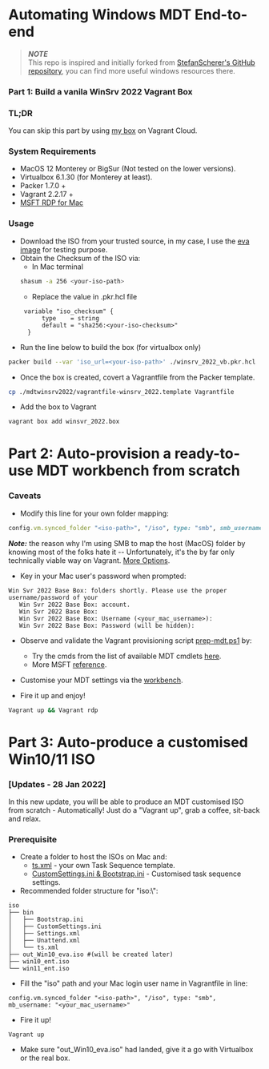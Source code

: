 # Automating Windows MDT End-to-end

> **_NOTE_**  
> This repo is inspired and initially forked from [StefanScherer's GitHub repository](https://github.com/jeffskinnerbox/Windows-10-Vagrant-Box), you can find more useful windows resources there. 

### Part 1: Build a vanila WinSrv 2022 Vagrant Box
### TL;DR
You can skip this part by using [my box](https://app.vagrantup.com/sonykey2003/boxes/winsrv2022) on Vagrant Cloud.

### System Requirements
* MacOS 12 Monterey or BigSur (Not tested on the lower versions).
* Virtualbox 6.1.30 (for Monterey at least).
* Packer 1.7.0 +
* Vagrant 2.2.17 +
* [MSFT RDP for Mac](https://apps.apple.com/us/app/microsoft-remote-desktop/id1295203466?mt=12)


### Usage
* Download the ISO from your trusted source, in my case, I use the [eva image](https://www.microsoft.com/en-us/evalcenter/evaluate-windows-server-2022) for testing purpose.
* Obtain the Checksum of the ISO via:
  * In Mac terminal
  ```sh
  shasum -a 256 <your-iso-path>
  ```
  * Replace the value in .pkr.hcl file
  ```hcl
   variable "iso_checksum" {
        type    = string
        default = "sha256:<your-iso-checksum>"
    }
  ```
* Run the line below to build the box (for virtualbox only)
```sh
packer build --var 'iso_url=<your-iso-path>' ./winsrv_2022_vb.pkr.hcl
```
* Once the box is created, covert a Vagrantfile from the Packer template.
```sh
cp ./mdtwinsrv2022/vagrantfile-winsrv_2022.template Vagrantfile
```

* Add the box to Vagrant
```sh
vagrant box add winsvr_2022.box
```

# Part 2: Auto-provision a ready-to-use MDT workbench from scratch

### Caveats
* Modify this line for your own folder mapping:
```ruby
config.vm.synced_folder "<iso-path>", "/iso", type: "smb", smb_username: "<your_mac_username>"
```
  ***Note:*** the reason why I'm using SMB to map the host (MacOS) folder by knowing most of the folks hate it -- Unfortunately, it's the by far only technically viable way on Vagrant. [More Options](https://www.vagrantup.com/docs/synced-folders/basic_usage).
* Key in your Mac user's password when prompted:
 ```shell
 Win Svr 2022 Base Box: folders shortly. Please use the proper username/password of your
    Win Svr 2022 Base Box: account.
    Win Svr 2022 Base Box:  
    Win Svr 2022 Base Box: Username (<your_mac_username>): 
    Win Svr 2022 Base Box: Password (will be hidden): 
```
* Observe and validate the Vagrant provisioning script [prep-mdt.ps1](https://github.com/sonykey2003/mdtwinsrv2022/blob/master/scripts/prep-mdt.ps1) by:
  * Try the cmds from the list of available MDT cmdlets [here](https://techdirectarchive.com/2021/02/05/how-to-install-mdt-powershell-module/).
  * More MSFT [reference](https://docs.microsoft.com/en-us/mem/configmgr/mdt/samples-guide). 
* Customise your MDT settings via the [workbench](https://docs.microsoft.com/en-us/windows/deployment/deploy-windows-mdt/get-started-with-the-microsoft-deployment-toolkit). 



* Fire it up and enjoy!
```sh
Vagrant up && Vagrant rdp
```

#  Part 3: Auto-produce a customised Win10/11 ISO
### [Updates - 28 Jan 2022] 
In this new update, you will be able to produce an MDT customised ISO from scratch - Automatically! Just do a "Vagrant up", grab a coffee, sit-back and relax. 

### Prerequisite
* Create a folder to host the ISOs on Mac and:
  * [ts.xml](https://systemscenter.ru/mdt2012.en/tsxml.htm) - your own Task Sequence template.
  * [CustomSettings.ini & Bootstrap.ini](https://win10.guru/windows-deployment-with-mdt-part-3-customize-deployment/) - Customised task sequence settings. 
* Recommended folder structure for "iso:\\":
```
iso
├── bin
│   ├── Bootstrap.ini
│   ├── CustomSettings.ini
│   ├── Settings.xml
│   ├── Unattend.xml
│   └── ts.xml
├── out_Win10_eva.iso #(will be created later)
├── win10_ent.iso
└── win11_ent.iso
```
* Fill the "iso" path and your Mac login user name in Vagrantfile in line:
```
config.vm.synced_folder "<iso-path>", "/iso", type: "smb", mb_username: "<your_mac_username>"
```
* Fire it up!
```
Vagrant up 
```
* Make sure "out_Win10_eva.iso" had landed, give it a go with Virtualbox or the real box. 